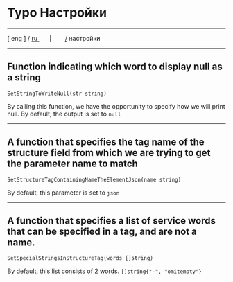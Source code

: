 
# Typo Настройки

---

[ eng ] / [ ru ](..%2Fru%2Fsettings.md)
&nbsp;&nbsp;&nbsp;&nbsp;&nbsp;&nbsp;|&nbsp;&nbsp;&nbsp;&nbsp;&nbsp;&nbsp;&nbsp;&nbsp;[/](..%2F..%2FREADME.md) настройки

---



## Function indicating which word to display null as a string

`SetStringToWriteNull(str string)`

By calling this function, we have the opportunity to specify how we will print null. By default, the output is set to `null`

---

## A function that specifies the tag name of the structure field from which we are trying to get the parameter name to match

`SetStructureTagContainingNameTheElementJson(name string)`

By default, this parameter is set to `json`

---

## A function that specifies a list of service words that can be specified in a tag, and are not a name.

`SetSpecialStringsInStructureTag(words []string)`

By default, this list consists of 2 words. `[]string{"-", "omitempty"}`